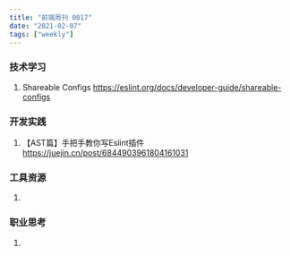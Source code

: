 ```yaml
---
title: "前端周刊 0017"
date: "2021-02-07"
tags: ["weekly"]
---
```


### 技术学习
1. Shareable Configs https://eslint.org/docs/developer-guide/shareable-configs

### 开发实践
1. 【AST篇】手把手教你写Eslint插件 https://juejin.cn/post/6844903961804161031

### 工具资源
1. 

### 职业思考
1. 